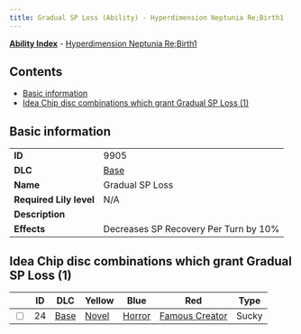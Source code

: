 ```yaml
---
title: Gradual SP Loss (Ability) - Hyperdimension Neptunia Re;Birth1
---
```


[**Ability Index**](/neptunia/rb1/ability/index.html) - [Hyperdimension Neptunia Re;Birth1](/neptunia/rb1)

## Contents

- [Basic information](#basic-information)
- [Idea Chip disc combinations which grant Gradual SP Loss (1)](#idea-chip-disc-combinations-which-grant-gradual-sp-loss-1)

## Basic information

|   |   |
| -- | -- |
| **ID** | 9905 |
| **DLC** | [Base](/neptunia/rb1/dlc/1-base.html) |
| **Name** | Gradual SP Loss |
| **Required Lily level** | N/A |
| **Description** |  |
| **Effects** | Decreases SP Recovery Per Turn by 10% |


## Idea Chip disc combinations which grant Gradual SP Loss (1)

|    | ID | DLC | Yellow | Blue | Red | Type |
| -- | -- | --- | ------ | ---- | --- | ---- |
| <input type="checkbox" id="rb1-item-1-24" class="trackbox" /> | 24 | [Base](/neptunia/rb1/dlc/1-base.html) | [Novel](/neptunia/rb1/item/1-5022-novel.html) | [Horror](/neptunia/rb1/item/1-5101-horror.html) | [Famous Creator](/neptunia/rb1/item/1-5151-famous-creator.html) | Sucky |
